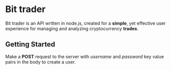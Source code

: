 # Bit trader

Bit trader is an API written in node.js, created for a **simple**, yet effective user experience for managing and analyzing cryptocurrency **trades**.

## Getting Started

Make a **POST** request to the server with *username* and *password* key value pairs in the body to create a user. 
